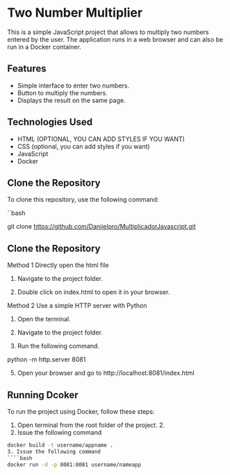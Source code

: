 # Two Number Multiplier

This is a simple JavaScript project that allows to multiply two numbers entered by the user. The application runs in a web browser and can also be run in a Docker container.


## Features

- Simple interface to enter two numbers.
- Button to multiply the numbers.
- Displays the result on the same page.

## Technologies Used

- HTML (OPTIONAL, YOU CAN ADD STYLES IF YOU WANT)
- CSS (optional, you can add styles if you want)
- JavaScript
- Docker

## Clone the Repository

To clone this repository, use the following command:

``bash

git clone https://github.com/Daniielpro/MultiplicadorJavascript.git

## Clone the Repository

Method 1 Directly open the html file

1. Navigate to the project folder.

2. Double click on index.html to open it in your browser.

Method 2 Use a simple HTTP server with Python

1. Open the terminal.

2. Navigate to the project folder.

3. Run the following command.

python -m http.server 8081

5. Open your browser and go to http://localhost:8081/index.html

## Running Dcoker
To run the project using Docker, follow these steps:

1. Open terminal from the root folder of the project. 2.
2. Issue the following command
````bash
docker build -t username/appname .
3. Issue the following command
````bash
docker run -d -p 8081:8081 username/nameapp
